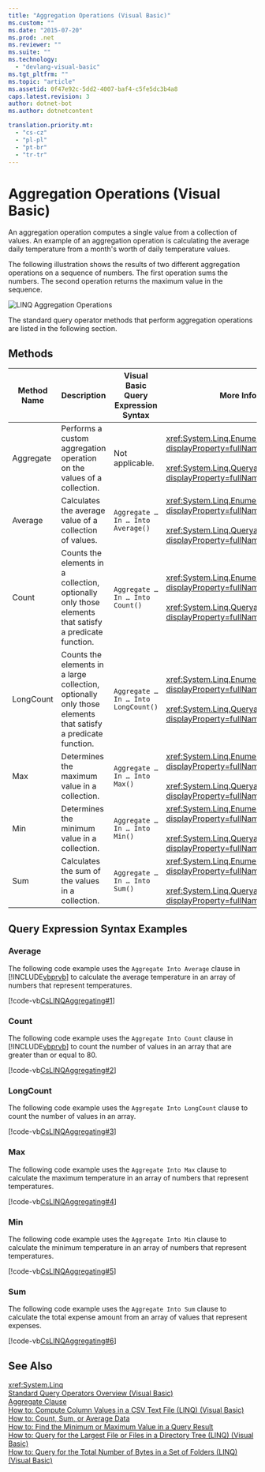 ```yaml
---
title: "Aggregation Operations (Visual Basic)"
ms.custom: ""
ms.date: "2015-07-20"
ms.prod: .net
ms.reviewer: ""
ms.suite: ""
ms.technology: 
  - "devlang-visual-basic"
ms.tgt_pltfrm: ""
ms.topic: "article"
ms.assetid: 0f47e92c-5dd2-4007-baf4-c5fe5dc3b4a8
caps.latest.revision: 3
author: dotnet-bot
ms.author: dotnetcontent

translation.priority.mt: 
  - "cs-cz"
  - "pl-pl"
  - "pt-br"
  - "tr-tr"
---
```

# Aggregation Operations (Visual Basic)
An aggregation operation computes a single value from a collection of values. An example of an aggregation operation is calculating the average daily temperature from a month's worth of daily temperature values.  
  
 The following illustration shows the results of two different aggregation operations on a sequence of numbers. The first operation sums the numbers. The second operation returns the maximum value in the sequence.  
  
 ![LINQ Aggregation Operations](../../../../csharp/programming-guide/concepts/linq/media/linq_aggregation.png "LINQ_Aggregation")  
  
 The standard query operator methods that perform aggregation operations are listed in the following section.  
  
## Methods  
  
|Method Name|Description|Visual Basic Query Expression Syntax|More Information|  
|-----------------|-----------------|------------------------------------------|----------------------|  
|Aggregate|Performs a custom aggregation operation on the values of a collection.|Not applicable.|<xref:System.Linq.Enumerable.Aggregate%2A?displayProperty=fullName><br /><br /> <xref:System.Linq.Queryable.Aggregate%2A?displayProperty=fullName>|  
|Average|Calculates the average value of a collection of values.|`Aggregate … In … Into Average()`|<xref:System.Linq.Enumerable.Average%2A?displayProperty=fullName><br /><br /> <xref:System.Linq.Queryable.Average%2A?displayProperty=fullName>|  
|Count|Counts the elements in a collection, optionally only those elements that satisfy a predicate function.|`Aggregate … In … Into Count()`|<xref:System.Linq.Enumerable.Count%2A?displayProperty=fullName><br /><br /> <xref:System.Linq.Queryable.Count%2A?displayProperty=fullName>|  
|LongCount|Counts the elements in a large collection, optionally only those elements that satisfy a predicate function.|`Aggregate … In … Into LongCount()`|<xref:System.Linq.Enumerable.LongCount%2A?displayProperty=fullName><br /><br /> <xref:System.Linq.Queryable.LongCount%2A?displayProperty=fullName>|  
|Max|Determines the maximum value in a collection.|`Aggregate … In … Into Max()`|<xref:System.Linq.Enumerable.Max%2A?displayProperty=fullName><br /><br /> <xref:System.Linq.Queryable.Max%2A?displayProperty=fullName>|  
|Min|Determines the minimum value in a collection.|`Aggregate … In … Into Min()`|<xref:System.Linq.Enumerable.Min%2A?displayProperty=fullName><br /><br /> <xref:System.Linq.Queryable.Min%2A?displayProperty=fullName>|  
|Sum|Calculates the sum of the values in a collection.|`Aggregate … In … Into Sum()`|<xref:System.Linq.Enumerable.Sum%2A?displayProperty=fullName><br /><br /> <xref:System.Linq.Queryable.Sum%2A?displayProperty=fullName>|  
  
## Query Expression Syntax Examples  
  
### Average  
 The following code example uses the `Aggregate Into Average` clause in [!INCLUDE[vbprvb](~/includes/vbprvb-md.md)] to calculate the average temperature in an array of numbers that represent temperatures.  
  
 [!code-vb[CsLINQAggregating#1](../../../../visual-basic/programming-guide/concepts/linq/codesnippet/VisualBasic/aggregation-operations_1.vb)]  
  
### Count  
 The following code example uses the `Aggregate Into Count` clause in [!INCLUDE[vbprvb](~/includes/vbprvb-md.md)] to count the number of values in an array that are greater than or equal to 80.  
  
 [!code-vb[CsLINQAggregating#2](../../../../visual-basic/programming-guide/concepts/linq/codesnippet/VisualBasic/aggregation-operations_2.vb)]  
  
### LongCount  
 The following code example uses the `Aggregate Into LongCount` clause to count the number of values in an array.  
  
 [!code-vb[CsLINQAggregating#3](../../../../visual-basic/programming-guide/concepts/linq/codesnippet/VisualBasic/aggregation-operations_3.vb)]  
  
### Max  
 The following code example uses the `Aggregate Into Max` clause  to calculate the maximum temperature in an array of numbers that represent temperatures.  
  
 [!code-vb[CsLINQAggregating#4](../../../../visual-basic/programming-guide/concepts/linq/codesnippet/VisualBasic/aggregation-operations_4.vb)]  
  
### Min  
 The following code example uses the `Aggregate Into Min` clause  to calculate the minimum temperature in an array of numbers that represent temperatures.  
  
 [!code-vb[CsLINQAggregating#5](../../../../visual-basic/programming-guide/concepts/linq/codesnippet/VisualBasic/aggregation-operations_5.vb)]  
  
### Sum  
 The following code example uses the `Aggregate Into Sum` clause  to calculate the total expense amount from an array of values that represent expenses.  
  
 [!code-vb[CsLINQAggregating#6](../../../../visual-basic/programming-guide/concepts/linq/codesnippet/VisualBasic/aggregation-operations_6.vb)]  
  
## See Also  
 <xref:System.Linq>   
 [Standard Query Operators Overview (Visual Basic)](../../../../visual-basic/programming-guide/concepts/linq/standard-query-operators-overview.md)   
 [Aggregate Clause](../../../../visual-basic/language-reference/queries/aggregate-clause.md)   
 [How to: Compute Column Values in a CSV Text File (LINQ) (Visual Basic)](../../../../visual-basic/programming-guide/concepts/linq/how-to-compute-column-values-in-a-csv-text-file-linq.md)   
 [How to: Count, Sum, or Average Data](../../../../visual-basic/programming-guide/language-features/linq/how-to-count-sum-or-average-data-by-using-linq.md)   
 [How to: Find the Minimum or Maximum Value in a Query Result](../../../../visual-basic/programming-guide/language-features/linq/how-to-find-the-minimum-or-maximum-value-in-a-query-result.md)   
 [How to: Query for the Largest File or Files in a Directory Tree (LINQ) (Visual Basic)](../../../../visual-basic/programming-guide/concepts/linq/how-to-query-for-the-largest-file-or-files-in-a-directory-tree.md)   
 [How to: Query for the Total Number of Bytes in a Set of Folders (LINQ) (Visual Basic)](../../../../visual-basic/programming-guide/concepts/linq/how-to-query-for-the-total-number-of-bytes-in-a-set-of-folders.md)
